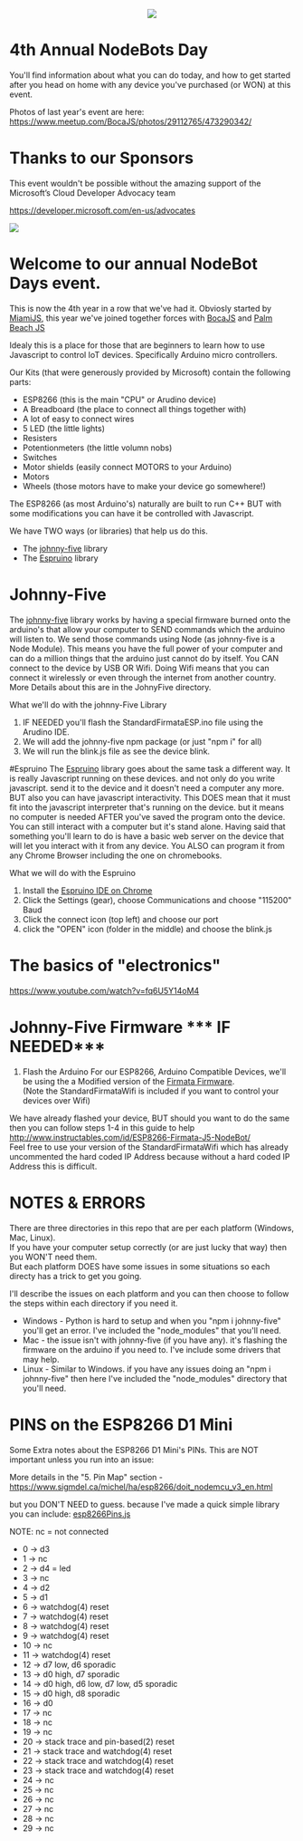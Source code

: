 <p align="center">
  <img src="http://nodebots.io/img/equation.png">
</p>

<h1>4th Annual NodeBots Day</h1>
You'll find information about what you can do today, and how to get started after you head on home with any device you've purchased (or WON) at this event.

Photos of last year's event are here: https://www.meetup.com/BocaJS/photos/29112765/473290342/

# Thanks to our Sponsors 
This event wouldn't be possible without the amazing support of the Microsoft’s Cloud Developer Advocacy team

https://developer.microsoft.com/en-us/advocates

<a href="https://twitter.com/azureadvocates"><img src="https://pbs.twimg.com/profile_images/895974253593583617/AWBCJfZW_400x400.jpg"></a>


# Welcome to our annual  NodeBot Days event.

This is now the 4th year in a row that we've had it. Obviosly started by <a href="http://meetup.com/miamijs">MiamiJS</a>, this year we've joined together forces with <a href="https://meetup.com/BocaJS">BocaJS</a> and <a href="https://meetup.com/palm-beach-javascript">Palm Beach JS</a>

Idealy this is a place for those that are beginners to learn how to use Javascript to control IoT devices. Specifically Arduino micro controllers.

Our Kits (that were generously provided by Microsoft) contain the following parts:
- ESP8266 (this is the main "CPU" or Arudino device) 
- A Breadboard (the place to connect all things together with)
- A lot of easy to connect wires
- 5 LED (the little lights)
- Resisters
- Potentionmeters (the little volumn nobs)
- Switches
- Motor shields (easily connect MOTORS to your Arduino)
- Motors
- Wheels (those motors have to make your device go somewhere!)

The ESP8266 (as most Arduino's) naturally are built to run C++
BUT with some modifications you can have it be controlled with Javascript.

We have TWO ways (or libraries) that help us do this.
- The [johnny-five](http://johnny-five.io/) library
- The [Espruino](https://www.espruino.com/) library

# Johnny-Five

The [johnny-five](http://johnny-five.io/) library works by having a special firmware burned onto the arduino's that allow your computer to SEND commands which the arduino will listen to. We send those commands using Node (as johnny-five is a Node Module). This means you have the full power of your computer and can do a million things that the arduino just cannot do by itself. You CAN connect to the device by USB OR Wifi. Doing Wifi means that you can connect it wirelessly or even through the internet from another country. More Details about this are in the JohnyFive directory.

What we'll do with the johnny-Five Library
1) IF NEEDED you'll flash the  StandardFirmataESP.ino file using the Arudino IDE.
2) We will add the johnny-five npm package (or just "npm i" for all)
3) We will run the blink.js file as see the device blink.

#Espruino
The [Espruino](https://www.espruino.com/) library goes about the same task a different way. It is really Javascript running on these devices. and not only do you write javascript. send it to the device and it doesn't need a computer any more. BUT also you can have javascript interactivity. This DOES mean that it must fit into the javascript interpreter that's running on the device. but it means no computer is needed AFTER you've saved the program onto the device. You can still interact with a computer but it's stand alone. Having said that something you'll learn to do is have a basic web server on the device that will let you interact with it from any device. You ALSO can program it from any Chrome Browser including the one on chromebooks.

What we will do with the Espruino
1) Install the [Espruino IDE on Chrome](https://chrome.google.com/webstore/detail/espruino-web-ide/bleoifhkdalbjfbobjackfdifdneehpo)
2) Click the Settings (gear), choose Communications and choose "115200" Baud
3) Click the connect icon (top left) and choose our port
4) click the "OPEN" icon (folder in the middle) and choose the blink.js



# The basics of "electronics" 
https://www.youtube.com/watch?v=fq6U5Y14oM4




# Johnny-Five Firmware *** IF NEEDED***

1) Flash the Arduino
For our ESP8266, Arduino Compatible Devices, we'll be using the a Modified version of the <a href="tree/master/ESP8266%20Firmware/StandardFirmata-ESP8266-USB">Firmata Firmware</a>.<br/>
(Note the StandardFirmataWifi is included if you want to control your devices over Wifi)<br/>

We have already flashed your device, BUT should you want to do the same then you can follow steps 1-4 in this guide to help http://www.instructables.com/id/ESP8266-Firmata-J5-NodeBot/<br/>
Feel free to use your version of the StandardFirmataWifi which has already uncommented the hard coded IP Address because without a hard coded IP Address this is difficult.<BR>


# NOTES & ERRORS
There are three directories in this repo that are per each platform (Windows, Mac, Linux).<br/>
If you have your computer setup correctly (or are just lucky that way) then you WON'T need them.<br/>
But each platform DOES have some issues in some situations so each directy has a trick to get you going.<br/>

I'll describe the issues on each platform and you can then choose to follow the steps within each directory if you need it.
- Windows - Python is hard to setup and when you "npm i johnny-five" you'll get an error. I've included the "node_modules" that you'll need.
- Mac - the issue isn't with johnny-five (if you have any). it's flashing the firmware on the arduino if you need to. I've include some drivers that may help.
- Linux - Similar to Windows. if you have any issues doing an "npm i johnny-five" then here I've included the "node_modules" directory that you'll need.



# PINS on the ESP8266 D1 Mini 
Some Extra notes about the ESP8266 D1 Mini's PINs. This are NOT important unless you run into an issue:<br/>

More details in the "5. Pin Map" section - https://www.sigmdel.ca/michel/ha/esp8266/doit_nodemcu_v3_en.html

but you DON'T NEED to guess. because I've made a quick simple library you can include: [esp8266Pins.js](esp8266Pins.js)

NOTE: nc = not connected<br/>

- 0 -> d3
- 1 -> nc
- 2 -> d4 = led
- 3 -> nc
- 4 -> d2
- 5 -> d1
- 6 -> watchdog(4) reset
- 7 -> watchdog(4) reset
- 8 -> watchdog(4) reset
- 9 -> watchdog(4) reset
- 10 -> nc
- 11 -> watchdog(4) reset
- 12 -> d7 low, d6 sporadic
- 13 -> d0 high, d7 sporadic
- 14 -> d0 high, d6 low, d7 low, d5 sporadic
- 15 -> d0 high, d8 sporadic
- 16 -> d0
- 17 -> nc
- 18 -> nc
- 19 -> nc
- 20 -> stack trace and pin-based(2) reset
- 21 -> stack trace and watchdog(4) reset
- 22 -> stack trace and watchdog(4) reset
- 23 -> stack trace and watchdog(4) reset
- 24 -> nc
- 25 -> nc
- 26 -> nc
- 27 -> nc
- 28 -> nc
- 29 -> nc
